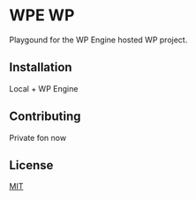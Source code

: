 # WPE WP

Playgound for the WP Engine hosted WP project.

## Installation

Local + WP Engine

## Contributing

Private fon now

## License

[MIT](https://choosealicense.com/licenses/mit/)